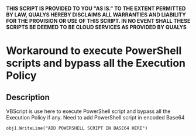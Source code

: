 **THIS SCRIPT IS PROVIDED TO YOU "AS IS." TO THE EXTENT PERMITTED BY LAW, QUALYS HEREBY DISCLAIMS ALL WARRANTIES AND LIABILITY FOR THE PROVISION OR USE OF THIS SCRIPT. IN NO EVENT SHALL THESE SCRIPTS BE DEEMED TO BE CLOUD SERVICES AS PROVIDED BY QUALYS**

# Workaround to execute PowerShell scripts and bypass all the Execution Policy
## Description
VBScript is use here to execute PowerShell script and bypass all the Execution Policy if any.
Need to add PowerShell script in encoded Base64
```
obj1.WriteLine("ADD POWERSHELL SCRIPT IN BASE64 HERE")
```